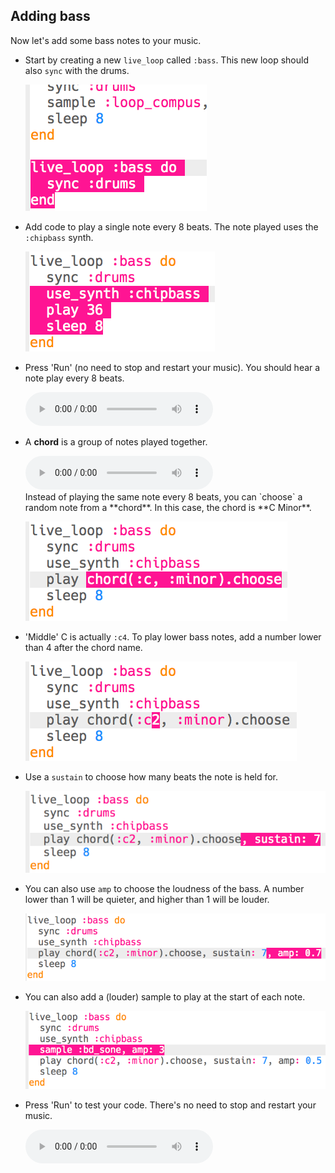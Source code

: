 ## Adding bass

Now let's add some bass notes to your music.

+ Start by creating a new `live_loop` called `:bass`. This new loop should also `sync` with the drums.
    
    ![ảnh chụp màn hình](images/dj-bass-loop.png)

+ Add code to play a single note every 8 beats. The note played uses the `:chipbass` synth.
    
    ![ảnh chụp màn hình](images/dj-bass-note.png)

+ Press 'Run' (no need to stop and restart your music). You should hear a note play every 8 beats.
    
    <div id="audio-preview" class="pdf-hidden">
      <audio controls preload> <source src="resources/bass-single.mp3" type="audio/mpeg"> Your browser does not support the <code>audio</code> element. </audio>
    </div>
+ A **chord** is a group of notes played together.
    
    <div id="audio-preview" class="pdf-hidden">
      <audio controls preload> <source src="resources/chord.mp3" type="audio/mpeg"> Your browser does not support the <code>audio</code> element. </audio>
    </div>
    Instead of playing the same note every 8 beats, you can `choose` a random note from a **chord**. In this case, the chord is **C Minor**.
    
    ![ảnh chụp màn hình](images/dj-bass-random-note.png)

+ 'Middle' C is actually `:c4`. To play lower bass notes, add a number lower than 4 after the chord name.
    
    ![ảnh chụp màn hình](images/dj-bass-lower-note.png)

+ Use a `sustain` to choose how many beats the note is held for.
    
    ![ảnh chụp màn hình](images/dj-bass-longer-note.png)

+ You can also use `amp` to choose the loudness of the bass. A number lower than 1 will be quieter, and higher than 1 will be louder.
    
    ![ảnh chụp màn hình](images/dj-bass-amp.png)

+ You can also add a (louder) sample to play at the start of each note.
    
    ![ảnh chụp màn hình](images/dj-bass-sample.png)

+ Press 'Run' to test your code. There's no need to stop and restart your music.
    
    <div id="audio-preview" class="pdf-hidden">
      <audio controls preload> <source src="resources/bass.mp3" type="audio/mpeg"> Your browser does not support the <code>audio</code> element. </audio>
    </div>